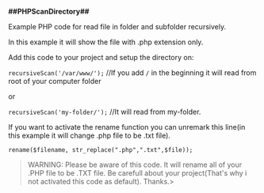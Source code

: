 **##PHPScanDirectory##**

Example PHP code for read file in folder and subfolder recursively.

In this example it will show the file with .php extension only.

Add this code to your project and setup the directory on:

`recursiveScan('/var/www/');` //If you add `/` in the beginning it will read from root of your computer folder

or 

`recursiveScan('my-folder/');` //It will read from my-folder.


If you want to activate the rename function you can unremark this line(in this example it will change .php file to be .txt file).

`rename($filename, str_replace(".php",".txt",$file));`

>WARNING: Please be aware of this code. It will rename all of your .PHP file to be .TXT file. Be carefull about your project(That's why i not activated this code as default). Thanks.>
